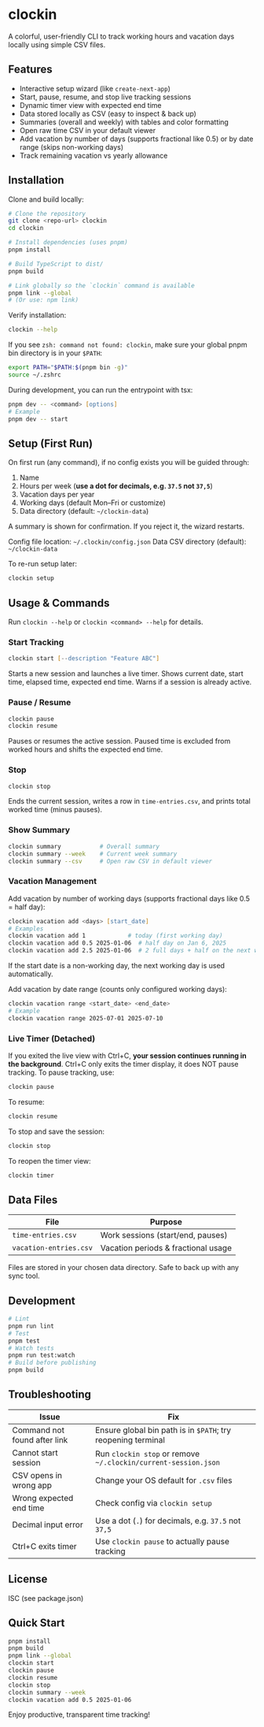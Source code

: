 # clockin

A colorful, user-friendly CLI to track working hours and vacation days locally using simple CSV files.

## Features

- Interactive setup wizard (like `create-next-app`)
- Start, pause, resume, and stop live tracking sessions
- Dynamic timer view with expected end time
- Data stored locally as CSV (easy to inspect & back up)
- Summaries (overall and weekly) with tables and color formatting
- Open raw time CSV in your default viewer
- Add vacation by number of days (supports fractional like 0.5) or by date range (skips non-working days)
- Track remaining vacation vs yearly allowance

## Installation

Clone and build locally:

```zsh
# Clone the repository
git clone <repo-url> clockin
cd clockin

# Install dependencies (uses pnpm)
pnpm install

# Build TypeScript to dist/
pnpm build

# Link globally so the `clockin` command is available
pnpm link --global
# (Or use: npm link)
```

Verify installation:

```zsh
clockin --help
```

If you see `zsh: command not found: clockin`, make sure your global pnpm bin directory is in your `$PATH`:

```zsh
export PATH="$PATH:$(pnpm bin -g)"
source ~/.zshrc
```

During development, you can run the entrypoint with tsx:

```zsh
pnpm dev -- <command> [options]
# Example
pnpm dev -- start
```

## Setup (First Run)

On first run (any command), if no config exists you will be guided through:

1. Name
2. Hours per week (**use a dot for decimals, e.g. `37.5` not `37,5`**)
3. Vacation days per year
4. Working days (default Mon–Fri or customize)
5. Data directory (default: `~/clockin-data`)

A summary is shown for confirmation. If you reject it, the wizard restarts.

Config file location: `~/.clockin/config.json`
Data CSV directory (default): `~/clockin-data`

To re-run setup later:

```zsh
clockin setup
```

## Usage & Commands

Run `clockin --help` or `clockin <command> --help` for details.

### Start Tracking

```zsh
clockin start [--description "Feature ABC"]
```

Starts a new session and launches a live timer. Shows current date, start time, elapsed time, expected end time. Warns if a session is already active.

### Pause / Resume

```zsh
clockin pause
clockin resume
```

Pauses or resumes the active session. Paused time is excluded from worked hours and shifts the expected end time.

### Stop

```zsh
clockin stop
```

Ends the current session, writes a row in `time-entries.csv`, and prints total worked time (minus pauses).

### Show Summary

```zsh
clockin summary           # Overall summary
clockin summary --week    # Current week summary
clockin summary --csv     # Open raw CSV in default viewer
```

### Vacation Management

Add vacation by number of working days (supports fractional days like 0.5 = half day):

```zsh
clockin vacation add <days> [start_date]
# Examples
clockin vacation add 1            # today (first working day)
clockin vacation add 0.5 2025-01-06  # half day on Jan 6, 2025
clockin vacation add 2.5 2025-01-06  # 2 full days + half on the next working day
```

If the start date is a non-working day, the next working day is used automatically.

Add vacation by date range (counts only configured working days):

```zsh
clockin vacation range <start_date> <end_date>
# Example
clockin vacation range 2025-07-01 2025-07-10
```

### Live Timer (Detached)

If you exited the live view with Ctrl+C, **your session continues running in the background**. Ctrl+C only exits the timer display, it does NOT pause tracking. To pause tracking, use:

```zsh
clockin pause
```

To resume:

```zsh
clockin resume
```

To stop and save the session:

```zsh
clockin stop
```

To reopen the timer view:

```zsh
clockin timer
```

## Data Files

| File                   | Purpose                             |
| ---------------------- | ----------------------------------- |
| `time-entries.csv`     | Work sessions (start/end, pauses)   |
| `vacation-entries.csv` | Vacation periods & fractional usage |

Files are stored in your chosen data directory. Safe to back up with any sync tool.

## Development

```zsh
# Lint
pnpm run lint
# Test
pnpm test
# Watch tests
pnpm run test:watch
# Build before publishing
pnpm build
```

## Troubleshooting

| Issue                        | Fix                                                            |
| ---------------------------- | -------------------------------------------------------------- |
| Command not found after link | Ensure global bin path is in `$PATH`; try reopening terminal   |
| Cannot start session         | Run `clockin stop` or remove `~/.clockin/current-session.json` |
| CSV opens in wrong app       | Change your OS default for `.csv` files                        |
| Wrong expected end time      | Check config via `clockin setup`                               |
| Decimal input error          | Use a dot (`.`) for decimals, e.g. `37.5` not `37,5`           |
| Ctrl+C exits timer           | Use `clockin pause` to actually pause tracking                 |

## License

ISC (see package.json)

## Quick Start

```zsh
pnpm install
pnpm build
pnpm link --global
clockin start
clockin pause
clockin resume
clockin stop
clockin summary --week
clockin vacation add 0.5 2025-01-06
```

Enjoy productive, transparent time tracking!
